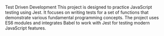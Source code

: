 Test Driven Development
This project is designed to practice JavaScript testing using Jest. It focuses on writing tests for a set of functions that demonstrate various fundamental programming concepts. The project uses ES6 modules and integrates Babel to work with Jest for testing modern JavaScript features.
